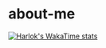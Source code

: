 # about-me

[![Harlok's WakaTime stats](https://github-readme-stats.vercel.app/api/wakatime?username=sakibb7)](https://github.com/sakibb7/github-readme-stats)


